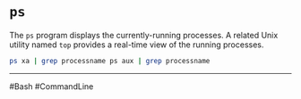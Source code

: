 # `ps`

The `ps` program displays the currently-running processes. A related Unix utility named `top` provides a real-time view of the running processes.

```bash
ps xa | grep processname ps aux | grep processname
```

---

#Bash #CommandLine
